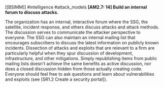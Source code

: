 [[BSIMM]] #intelligence #attack_models
**[AM2.7: 14] Build an internal forum to discuss attacks.**


The organization has an internal, interactive forum where the SSG, the satellite, incident response, and others discuss attacks and attack methods. The discussion serves to communicate the attacker perspective to everyone. The SSG can also maintain an internal mailing list that encourages subscribers to discuss the latest information on publicly known incidents. Dissection of attacks and exploits that are relevant to a firm are particularly helpful when they spur discussion of development, infrastructure, and other mitigations. Simply republishing items from public mailing lists doesn’t achieve the same benefits as active discussion, nor does a closed discussion hidden from those actually creating code. Everyone should feel free to ask questions and learn about vulnerabilities and exploits (see [SR1.2 Create a security portal]).


